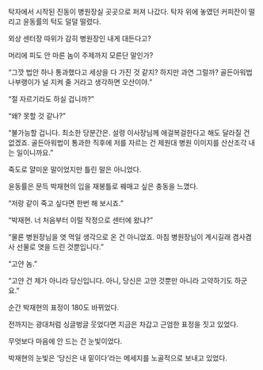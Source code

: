 탁자에서 시작된 진동이 병원장실 곳곳으로 퍼져 나갔다. 탁자 위에 놓였던 커피잔이 떨리고 윤동률의 턱도 덜덜 떨렸다.

외상 센터장 따위가 감히 병원장인 내게 대든다고?

머리에 피도 안 마른 놈이 주제까지 모른단 말인가?

“그깟 법안 하나 통과했다고 세상을 다 가진 것 같지? 하지만 과연 그럴까? 골든아워법 나부랭이가 널 지켜 줄 거라고 생각하면 오산이야.”

“절 자르기라도 하실 겁니까?”

“왜? 못할 것 같나?”

“불가능할 겁니다. 최소한 당분간은. 설령 이사장님께 애걸복걸한다고 해도 달라질 건 없겠죠. 골든아워법이 통과한 직후에 저를 자르는 건 제원대 병원 이미지를 산산조각 내는 일이니까요.”

죽도로 얄미운 말이었지만 틀린 말은 아니었다.

윤동률은 문득 박재현의 입을 재봉틀로 꿰매고 싶은 충동을 느꼈다.

“저랑 같이 죽고 싶다면 한번 해 보시죠.”

“박재현. 너 처음부터 이럴 작정으로 센터에 왔냐?”

“물론 병원장님을 엿 먹일 생각으로 온 건 아니었죠. 마침 병원장님이 계시길래 겸사겸사 선물로 엿을 드린 것뿐입니다.”

“고얀 놈.”

“고얀 건 제가 아니라 당신입니다. 아니, 당신은 고얀 것뿐만 아니라 고약하기도 하군요.”

순간 박재현의 표정이 180도 바뀌었다.

전까지는 광대처럼 싱글벙글 웃었다면 지금은 차갑고 근엄한 표정을 짓고 있었다.

무엇보다 마음에 안 드는 건 눈빛이었다.

박재현의 눈빛은 ‘당신은 내 밑이다’라는 메세지를 노골적으로 보내고 있었다.
